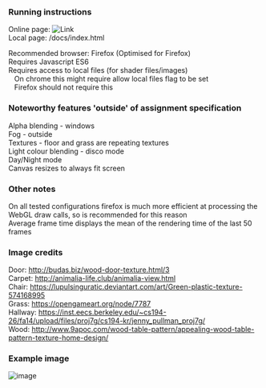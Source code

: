 ### Running instructions  
Online page: ![Link](https://hollyroberts.github.io/uni-computer-graphics/)  
Local page:  /docs/index.html  

Recommended browser: Firefox (Optimised for Firefox)  
Requires Javascript ES6  
Requires access to local files (for shader files/images)  
 &nbsp; &nbsp;On chrome this might require allow local files flag to be set  
 &nbsp; &nbsp;Firefox should not require this  
  
### Noteworthy features 'outside' of assignment specification 
Alpha blending - windows  
Fog - outside  
Textures - floor and grass are repeating textures  
Light colour blending - disco mode  
Day/Night mode  
Canvas resizes to always fit screen  
  
### Other notes
On all tested configurations firefox is much more efficient at processing the WebGL draw calls, so is recommended for this reason  
Average frame time displays the mean of the rendering time of the last 50 frames  
  
### Image credits
Door: http://budas.biz/wood-door-texture.html/3  
Carpet: http://animalia-life.club/animalia-view.html  
Chair: https://lupulsinguratic.deviantart.com/art/Green-plastic-texture-574168995  
Grass: https://opengameart.org/node/7787  
Hallway: https://inst.eecs.berkeley.edu/~cs194-26/fa14/upload/files/proj7g/cs194-kr/jenny_pullman_proj7g/  
Wood: http://www.9apoc.com/wood-table-pattern/appealing-wood-table-pattern-texture-home-design/  
  
### Example image  
![image](https://raw.githubusercontent.com/BlackenedGem/computer-graphics/master/classroom.png?token=ABKDTCSOW4RTDC3CPRSS7L25DU2YS)
